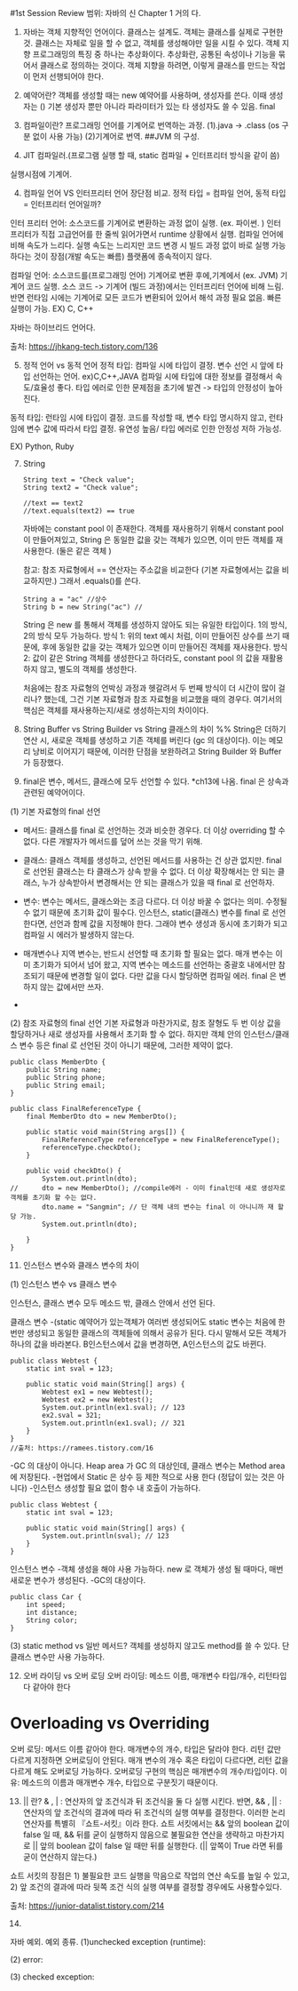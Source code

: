 #1st Session Review 
범위: 자바의 신 Chapter 1 거의 다. 

1. 자바는 객체 지향적인 언어이다. 
클래스는 설계도. 객체는 클래스를 실제로 구현한 것. 
클래스는 자체로 일을 할 수 없고, 객체를 생성해야만 일을 시킬 수 있다.
객체 지향 프로그래밍의 특징 중 하나는 추상화이다. 
추상화란, 공통된 속성이나 기능을 묶어서 클래스로 정의하는 것이다. 
객체 지향을 하려면, 이렇게 클래스를 만드는 작업이 먼저 선행되어야 한다.

2. 예약어란?
객체를 생성할 때는 new 예약어를 사용하며, 생성자를 쓴다. 이때 생성자는 () 기본 생성자 뿐만 아니라 파라미터가 있는 타 생성자도 쓸 수 있음. 
final 

3. 컴파일이란?
프로그래밍 언어를 기계어로 번역하는 과정.
   (1).java  -> .class (os 구분 없이 사용 가능)
   (2)기계어로 번역.
##JVM 의 구성.

5. JIT 컴파일러.(프로그램 실행 할 때, static 컴파일 + 인터프리터 방식을 같이 씀)

실행시점에 기계어.

4. 컴파일 언어 VS 인터프리터 언어 장단점 비교. 
정적 타입 = 컴파일 언어, 동적 타입 = 인터프리터 언어일까? 

인터 프리터 언어: 소스코드를 기계어로 변환하는 과정 없이 실행. (ex. 파이썬. )
인터 프리터가 직접 고급언어를 한 줄씩 읽어가면서 runtime 상황에서 실행. 컴파일 언어에 비해 속도가 느리다. 
실행 속도는 느리지만 코드 변경 시 빌드 과정 없이 바로 실행 가능하다는 것이 장점(개발 속도는 빠름)
플랫폼에 종속적이지 않다. 

컴파일 언어: 소스코드를(프로그래밍 언어) 기계어로 변환 후에,기계에서 (ex. JVM) 기계어 코드 실행. 
소스 코드 -> 기계어 (빌드 과정)에서는 인터프리터 언어에 비해 느림. 반면 런타임 시에는 기계어로 모든 코드가 
변환되어 있어서 해석 과정 필요 없음. 빠른 실행이 가능. EX) C, C++ 

자바는 하이브리드 언어다. 

출처: https://jhkang-tech.tistory.com/136

5. 정적 언어 vs 동적 언어 
정적 타입: 컴파일 시에 타입이 결정. 변수 선언 시 앞에 타입 선언하는 언어. 
ex)C,C++,JAVA
컴파일 시에 타입에 대한 정보를 결정해서 속도/효율성 좋다. 
타입 에러로 인한 문제점을 초기에 발견 -> 타입의 안정성이 높아진다. 

동적 타입: 런타임 시에 타입이 결정. 
코드를 작성할 때, 변수 타입 명시하지 않고, 런타임에 변수 값에 따라서 타입 결정. 
유연성 높음/ 타입 에러로 인한 안정성 저하 가능성. 

EX) Python, Ruby

7. String 

   ```
   String text = "Check value"; 
   String text2 = "Check value"; 
   
   //text == text2
   //text.equals(text2) == true
   ```
   
   자바에는 constant pool 이 존재한다. 객체를 재사용하기 위해서 constant pool 이 만들어져있고, String 은 동일한 값을 갖는 객체가 있으면, 
   이미 만든 객체를 재사용한다. (둘은 같은 객체 )
   
   참고: 참조 자료형에서 == 연산자는 주소값을 비교한다 (기본 자료형에서는 값을 비교하지만.) 그래서 .equals()를 쓴다. 

   ```
   String a = "ac" //상수
   String b = new String("ac") // 
   ```
   
   String 은 new 를 통해서 객체를 생성하지 않아도 되는 유일한 타입이다. 1의 방식, 2의 방식 모두 가능하다. 
   방식 1: 위의 text 예시 처럼, 이미 만들어진 상수를 쓰기 때문에, 후에 동일한 값을 갖는 객체가 있으면 이미 만들어진 객체를 재사용한다. 
   방식 2: 값이 같은 String 객체를 생성한다고 하더라도, constant pool 의 값을 재활용 하지 않고, 별도의 객체를 생성한다. 

   처음에는 참조 자료형의 언박싱 과정과 헷갈려서 두 번째 방식이 더 시간이 많이 걸리나? 했는데, 그건 기본 자료형과 참조 자료형을 비교했을 때의 경우다. 
   여기서의 핵심은 객체를 재사용하는지/새로 생성하는지의 차이이다. 

8. String Buffer vs String Builder vs String 클래스의 차이 %%
String은 더하기 연산 시, 새로운 객체를 생성하고 기존 객체를 버린다 (gc 의 대상이다). 이는 메모리 낭비로 이어지기 때문에, 이러한 단점을 보완하려고 
String Builder 와 Buffer 가 등장했다. 

10. final은  변수, 메서드, 클래스에 모두 선언할 수 있다. 
*ch13에 나옴.
final 은 상속과 관련된 예약어이다. 

(1) 기본 자료형의 final 선언 

- 메서드: 클래스를 final 로 선언하는 것과 비슷한 경우다. 더 이상 overriding 할 수 없다. 다른 개발자가 메서드를 덮어 쓰는 것을 막기 위해. 
- 클래스: 클래스 객체를 생성하고, 선언된 메서드를 사용하는 건 상관 없지만. final 로 선언된 클래스는 타 클래스가 상속 받을 수 없다. 
더 이상 확장해서는 안 되는 클래스, 누가 상속받아서 변경해서는 안 되는 클래스가 있을 때 final 로 선언하자.
- 변수: 변수는 메서드, 클래스와는 조금 다르다. 더 이상 바꿀 수 없다는 의미. 수정될 수 없기 때문에 초기화 값이 필수다.
인스턴스, static(클래스) 변수를 final 로 선언한다면, 선언과 함께 값을 지정해야 한다. 그래야 변수 생성과 동시에 초기화가 되고 
컴파일 시 에러가 발생하지 않는다.


- 매개변수나 지역 변수는, 반드시 선언할 때 초기화 할 필요는 없다. 매개 변수는 이미 초기화가 되어서 넘어 왔고, 지역 변수는 메소드를 선언하는 
중괄호 내에서만 참조되기 때문에 변경할 일이 없다. 다만 값을 다시 할당하면 컴파일 에러. final 은 변하지 않는 값에서만 쓰자. 
- 
(2) 참조 자료형의 final 선언 
기본 자료형과 마찬가지로, 참조 잘형도 두 번 이상 값을 할당하거나 새로 생성자를 사용해서 초기화 할 수 없다. 
하지만 객체 안의 인스턴스/클래스 변수 등은 final 로 선언된 것이 아니기 때문에, 그러한 제약이 없다. 

```
public class MemberDto {
    public String name; 
    public String phone; 
    public String email; 
}
```

```
public class FinalReferenceType {
	final MemberDto dto = new MemberDto();

	public static void main(String args[]) {
		FinalReferenceType referenceType = new FinalReferenceType();
		referenceType.checkDto();
	}

	public void checkDto() {
		System.out.println(dto);
//		dto = new MemberDto(); //compile에러 - 이미 final인데 새로 생성자로 객체를 초기화 할 수는 없다. 
		dto.name = "Sangmin"; // 단 객체 내의 변수는 final 이 아니니까 재 할당 가능. 
		System.out.println(dto);

	}
}
```

11. 인스턴스 변수와 클래스 변수의 차이 

(1) 인스턴스 변수 vs 클래스 변수 

인스턴스, 클래스 변수 모두 메소드 밖, 클래스 안에서 선언 된다.

클래스 변수
-(static 예약어가 있는객체가 여러번 생성되어도 static 변수는 처음에 한 번만 생성되고 동일한 클래스의
객체들에 의해서 공유가 된다. 다시 말해서 모든 객체가 하나의 값을 바라본다. B인스턴스에서 값을 변경하면, A인스턴스의 값도 바뀐다. 

```
public class Webtest {
	static int sval = 123;

	public static void main(String[] args) {
		Webtest ex1 = new Webtest();
		Webtest ex2 = new Webtest();
		System.out.println(ex1.sval); // 123
		ex2.sval = 321;
		System.out.println(ex1.sval); // 321
	}
}
//출처: https://ramees.tistory.com/16
```

-GC 의 대상이 아니다. Heap area 가 GC 의 대상인데, 클래스 변수는 Method area 에 저장된다. 
-현업에서 Static 은 상수 등 제한 적으로 사용 한다 (정답이 있는 것은 아니다)
-인스턴스 생성할 필요 없이 함수 내 호출이 가능하다. 

```
public class Webtest {
	static int sval = 123;

	public static void main(String[] args) {
		System.out.println(sval); // 123
	}
}
```

인스턴스 변수 
-객체 생성을 해야 사용 가능하다. new 로 객체가 생성 될 때마다, 매번 새로운 변수가 생성된다. 
-GC의 대상이다. 


```
public class Car {
    int speed;
    int distance; 
    String color;
}
```

(3) static method vs 일반 메서드? 
객체를 생성하지 않고도 method를 쓸 수 있다. 단 클래스 변수만 사용 가능하다. 

12. 오버 라이딩 vs 오버 로딩 
오버 라이딩: 메소드 이름, 매개변수 타입/개수, 리턴타입 다 같아야 한다
# Overloading vs Overriding
오버 로딩: 메서드 이름 같아야 한다. 매개변수의 개수, 타입은 달라야 한다. 
리턴 값만 다르게 지정하면 오버로딩이 안된다. 매개 변수의 개수 혹은 타입이 다르다면, 리턴 값을 다르게 해도 오버로딩 가능하다. 
오버로딩 구현의 핵심은 매개변수의 개수/타입이다. 이유:  메소드의 이름과 매개변수 개수, 타입으로 구분짓기 때문이다. 

13. || 란? 
& , | : 연산자의 앞 조건식과 뒤 조건식을 둘 다 실행 시킨다. 반면, && ,  ||  : 연산자의 앞 조건식의 결과에 따라 뒤 조건식의 실행 여부를 결정한다. 이러한 논리연산자를 특별히 『쇼트-서킷』이라 한다.
    쇼트 서킷에서는 &&  앞의 boolean 값이 false 일 때, && 뒤를 굳이 실행하지 않음으로 불필요한 연산을 생략하고
    마찬가지로 || 앞의 boolean 값이 false 일 때만 뒤를 실행한다. (|| 앞쪽이 True 라면 뒤를 굳이 연산하지 않는다.)

쇼트 서킷의 장점은 1) 불필요한 코드 실행을 막음으로 작업의 연산 속도를 높일 수 있고,
2) 앞 조건의 결과에 따라 뒷쪽 조건 식의 실행 여부를 결정할 경우에도 사용할수있다.

출처: https://junior-datalist.tistory.com/214

14.

자바 예외. 
예외 종류. 
(1)unchecked exception (runtime): 

(2) error: 


(3) checked exception: 



